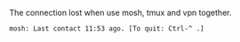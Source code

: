 The connection lost when use mosh, tmux and vpn together.

```
mosh: Last contact 11:53 ago. [To quit: Ctrl-^ .]
```
